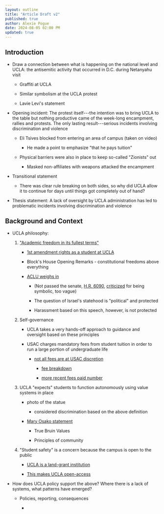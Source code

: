```yaml
---
layout: outline
title: "Article Draft v2"
published: true
author: Alexie Pogue
date: 2024-08-05 02:00 PM
updated: true
---
```


## Introduction

- Draw a connection between what is happening on the national level and UCLA: the antisemitic activity that occurred in D.C. during Netanyahu visit 
	
	- Graffiti at UCLA

	- Similar symbolism at the UCLA protest 

	- Lavie Levi's statement

- Opening incident: The protest itself---the intention was to bring UCLA to the table but nothing productive came of the week-long encampment, rallies and protests. The only lasting result---serious incidents involving discrimination and violence 

	- Eli Tsives blocked from entering an area of campus (taken on video)

		- He made a point to emphasize "that he pays tuition"

	- Physical barriers were also in place to keep so-called "Zionists" out

		- Masked non-affiliates with weapons attacked the encampment

- Transitional statement

	- There was clear rule breaking on both sides, so why did UCLA allow it to continue for days until things got completely out of hand? 

- Thesis statement: A lack of oversight by UCLA administration has led to problematic incidents involving discrimination and violence

## Background and Context

- UCLA philosophy: 
	
	1. ["Academic freedom in its fullest terms"](https://www.ucla.edu/about/mission-and-values)

		- [1st amendment rights as a student at UCLA](https://www.deanofstudents.ucla.edu/file/b06df921-414c-4bed-bf48-b3889f4aea8b#:~:text=the%20campus%20has%20also%20been,opinions%20through%20speech%20and%20media)

		- Block's House Opening Remarks - constitutional freedoms above everything

		- [ACLU weighs in](https://www.aclu.org/documents/aclu-urges-congress-to-oppose-anti-semitism-awareness-act) 

			- (Not passed the senate, [H.R. 6090](https://www.congress.gov/118/bills/hr6090/BILLS-118hr6090eh.pdf), [criticized](https://raskin.house.gov/2024/5/rep-raskin-statement-on-h-r-6090) for being symbolic, too vague)

			- The question of Israel's statehood is "political" and protected
			
			- Harassment based on this speech, however, is not protected

	2. Self-governance

		- UCLA takes a very hands-off approach to guidance and oversight based on these principles 

		- USAC charges mandatory fees from student tuition in order to run a large portion of undergraduate life

			- [not all fees are at USAC discretion](https://www.reddit.com/r/ucla/comments/mtr3ns/what_is_usac_a_sort_of_brief_guide/)

				- [fee breakdown](https://www.usac.ucla.edu/funding/student-fee)

				- [more recent fees paid number](https://sa.ucla.edu/RO/Fees/Public/public-fees?year=2023-2024&term=Annual&degree=Undergraduate%20cohort%202023-24)

	3. UCLA "expects" students to function autonomously using value systems in place

		- photo of the statue 

			- considered discrimination based on the above definition

		- [Mary Osako statement](https://newsroom.ucla.edu/campus-condemns-antisemitic-caricature-at-uc-regents-meeting)

			- True Bruin Values

			- Principles of community

	4. "Student safety" is a concern because the campus is open to the public

		- [UCLA is a land-grant institution](https://www.nifa.usda.gov/about-nifa/how-we-work/partnerships/land-grant-colleges-universities)

		- [This makes UCLA open-access](https://dailybruin.com/2024/01/29/uclas-open-campus-raises-questions-around-student-safety)

- How does UCLA policy support the above? Where there is a lack of systems, what patterns have emerged? 

	- Policies, reporting, consequences

		- 